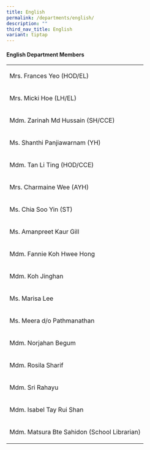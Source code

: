```yaml
---
title: English
permalink: /departments/english/
description: ""
third_nav_title: English
variant: tiptap
---
```

<h4><strong>English Department Members</strong></h4>
<p></p>
<p></p>
<table style="minWidth: 25px">
<colgroup>
<col>
</colgroup>
<tbody>
<tr>
<td rowspan="1" colspan="1">
<p>Mrs. Frances Yeo (HOD/EL)</p>
</td>
</tr>
<tr>
<td rowspan="1" colspan="1">
<p>Mrs. Micki Hoe (LH/EL)</p>
</td>
</tr>
<tr>
<td rowspan="1" colspan="1">
<p>Mdm. Zarinah Md Hussain (SH/CCE)</p>
</td>
</tr>
<tr>
<td rowspan="1" colspan="1">
<p>Ms. Shanthi Panjiawarnam (YH)</p>
</td>
</tr>
<tr>
<td rowspan="1" colspan="1">
<p>Mdm. Tan Li Ting (HOD/CCE)</p>
</td>
</tr>
<tr>
<td rowspan="1" colspan="1">
<p>Mrs. Charmaine Wee (AYH)</p>
</td>
</tr>
<tr>
<td rowspan="1" colspan="1">
<p>Ms. Chia Soo Yin (ST)</p>
</td>
</tr>
<tr>
<td rowspan="1" colspan="1">
<p>Ms. Amanpreet Kaur Gill</p>
</td>
</tr>
<tr>
<td rowspan="1" colspan="1">
<p>Mdm. Fannie Koh Hwee Hong</p>
</td>
</tr>
<tr>
<td rowspan="1" colspan="1">
<p>Mdm. Koh Jinghan</p>
</td>
</tr>
<tr>
<td rowspan="1" colspan="1">
<p>Ms. Marisa Lee</p>
</td>
</tr>
<tr>
<td rowspan="1" colspan="1">
<p>Ms. Meera d/o Pathmanathan</p>
</td>
</tr>
<tr>
<td rowspan="1" colspan="1">
<p>Mdm. Norjahan Begum</p>
</td>
</tr>
<tr>
<td rowspan="1" colspan="1">
<p>Mdm. Rosila Sharif</p>
</td>
</tr>
<tr>
<td rowspan="1" colspan="1">
<p>Mdm. Sri Rahayu</p>
</td>
</tr>
<tr>
<td rowspan="1" colspan="1">
<p>Mdm. Isabel Tay Rui Shan</p>
</td>
</tr>
<tr>
<td rowspan="1" colspan="1">
<p>Mdm. Matsura Bte Sahidon (School Librarian)</p>
</td>
</tr>
</tbody>
</table>
<p></p>